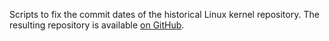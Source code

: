 Scripts to fix the commit dates of the historical Linux kernel
repository.  The resulting repository is available
[on GitHub](https://github.com/dspinellis/linux-history-repo).
